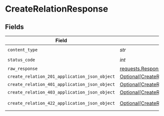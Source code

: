 # CreateRelationResponse


## Fields

| Field                                                                                                     | Type                                                                                                      | Required                                                                                                  | Description                                                                                               |
| --------------------------------------------------------------------------------------------------------- | --------------------------------------------------------------------------------------------------------- | --------------------------------------------------------------------------------------------------------- | --------------------------------------------------------------------------------------------------------- |
| `content_type`                                                                                            | *str*                                                                                                     | :heavy_check_mark:                                                                                        | N/A                                                                                                       |
| `status_code`                                                                                             | *int*                                                                                                     | :heavy_check_mark:                                                                                        | N/A                                                                                                       |
| `raw_response`                                                                                            | [requests.Response](https://requests.readthedocs.io/en/latest/api/#requests.Response)                     | :heavy_minus_sign:                                                                                        | N/A                                                                                                       |
| `create_relation_201_application_json_object`                                                             | [Optional[CreateRelation201ApplicationJSON]](../../models/operations/createrelation201applicationjson.md) | :heavy_minus_sign:                                                                                        | Created                                                                                                   |
| `create_relation_401_application_json_object`                                                             | [Optional[CreateRelation401ApplicationJSON]](../../models/operations/createrelation401applicationjson.md) | :heavy_minus_sign:                                                                                        | Unauthenticated                                                                                           |
| `create_relation_403_application_json_object`                                                             | [Optional[CreateRelation403ApplicationJSON]](../../models/operations/createrelation403applicationjson.md) | :heavy_minus_sign:                                                                                        | Forbidden                                                                                                 |
| `create_relation_422_application_json_object`                                                             | [Optional[CreateRelation422ApplicationJSON]](../../models/operations/createrelation422applicationjson.md) | :heavy_minus_sign:                                                                                        | Invalid data posted                                                                                       |